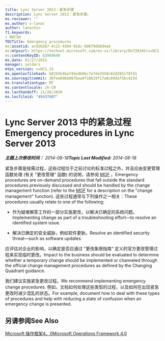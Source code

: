 ```yaml
---
title: Lync Server 2013：紧急步骤
description: Lync Server 2013：紧急步骤。
ms.reviewer: ''
ms.author: v-lanac
author: lanachin
f1.keywords:
- NOCSH
TOCTitle: Emergency procedures
ms:assetid: ac92b267-4c21-4304-91dc-606f9db6d4a6
ms:mtpsurl: https://technet.microsoft.com/en-us/library/Dn720345(v=OCS.15)
ms:contentKeyID: 63969640
ms.date: 01/27/2015
manager: serdars
mtps_version: v=OCS.15
ms.openlocfilehash: b82b5b4ba745edb6bc7e7de3558c62d285178f41
ms.sourcegitcommit: 36fee89bb887bea4f18b19f17a8c69daf5bc423d
ms.translationtype: MT
ms.contentlocale: zh-CN
ms.lasthandoff: 11/26/2020
ms.locfileid: "49437607"
---
```

# <a name="emergency-procedures-in-lync-server-2013"></a><span data-ttu-id="5a717-103">Lync Server 2013 中的紧急过程</span><span class="sxs-lookup"><span data-stu-id="5a717-103">Emergency procedures in Lync Server 2013</span></span>

<div data-xmlns="http://www.w3.org/1999/xhtml">

<div class="topic" data-xmlns="http://www.w3.org/1999/xhtml" data-msxsl="urn:schemas-microsoft-com:xslt" data-cs="https://msdn.microsoft.com/">

<div data-asp="https://msdn2.microsoft.com/asp">



</div>

<div id="mainSection">

<div id="mainBody"><span data-ttu-id="5a717-104">

<span> </span></span><span class="sxs-lookup"><span data-stu-id="5a717-104">

<span> </span></span></span>

<span data-ttu-id="5a717-105">_**主题上次修改时间：** 2014-08-18_</span><span class="sxs-lookup"><span data-stu-id="5a717-105">_**Topic Last Modified:** 2014-08-18_</span></span>

<span data-ttu-id="5a717-106">紧急步骤是按需过程，这些过程位于之前讨论的标准过程之外，并且应由变更管理函数处理 (有关 "更改管理" 函数) 的说明，请参阅 [MOF](https://go.microsoft.com/fwlink/p/?linkid=40939) 。</span><span class="sxs-lookup"><span data-stu-id="5a717-106">Emergency procedures are on-demand procedures that fall outside the standard procedures previously discussed and should be handled by the change management function (refer to the [MOF](https://go.microsoft.com/fwlink/p/?linkid=40939) for a description on the "change management" function).</span></span> <span data-ttu-id="5a717-107">这些过程通常与下列操作之一相关：</span><span class="sxs-lookup"><span data-stu-id="5a717-107">These procedures usually relate to one of the following:</span></span>

  - <span data-ttu-id="5a717-108">作为疑难解答工作的一部分实施更改，以解决已确定的系统问题。</span><span class="sxs-lookup"><span data-stu-id="5a717-108">Implementing change as part of a troubleshooting effort—to resolve an identified system issue.</span></span>

  - <span data-ttu-id="5a717-109">解决已确定的安全威胁，例如软件更新。</span><span class="sxs-lookup"><span data-stu-id="5a717-109">Resolve an identified security threat—such as software updates.</span></span>

<span data-ttu-id="5a717-110">应评估对企业的影响，以确定是否应通过 "更改象限指南" 定义的官方更改管理过程来实现临时更改。</span><span class="sxs-lookup"><span data-stu-id="5a717-110">Impact to the business should be evaluated to determine whether a temporary change should be implemented or channeled through the official change management procedures as defined by the Changing Quadrant guidance.</span></span>

<span data-ttu-id="5a717-111">我们建议实施紧急更改过程。</span><span class="sxs-lookup"><span data-stu-id="5a717-111">We recommend implementing emergency change procedures.</span></span> <span data-ttu-id="5a717-112">例如，文档如何处理这些类型的过程，以及如何在出现紧急更改时减少混乱的状态。</span><span class="sxs-lookup"><span data-stu-id="5a717-112">For example, document how to deal with these types of procedures and help with reducing a state of confusion when an emergency change is presented.</span></span>

<div>

## <a name="see-also"></a><span data-ttu-id="5a717-113">另请参阅</span><span class="sxs-lookup"><span data-stu-id="5a717-113">See Also</span></span>


[<span data-ttu-id="5a717-114">Microsoft 操作框架4。0</span><span class="sxs-lookup"><span data-stu-id="5a717-114">Microsoft Operations Framework 4.0</span></span>](https://go.microsoft.com/fwlink/p/?linkid=40939)  
  

<span data-ttu-id="5a717-115"></div>

</div>

<span> </span>

</div>

</div>

</span><span class="sxs-lookup"><span data-stu-id="5a717-115"></div>

</div>

<span> </span>

</div>

</div>

</span></span></div>

